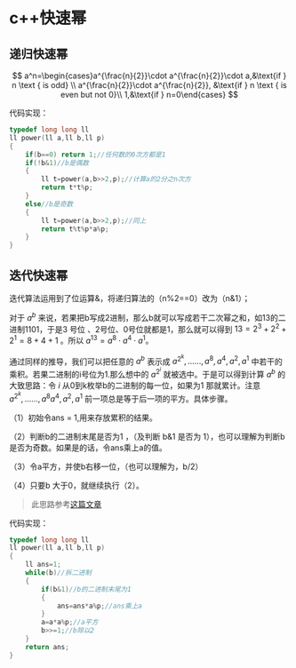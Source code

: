 

# c++快速幂

## 递归快速幂

 $$
 a^n=\begin{cases}a^{\frac{n}{2}}\cdot a^{\frac{n}{2}}\cdot a,&\text{if } n \text { is odd} \\ a^{\frac{n}{2}}\cdot a^{\frac{n}{2}}, &\text{if } n \text { is even but not 0}\\ 1,&\text{if } n=0\end{cases}
 $$

代码实现：

```c++
typedef long long ll
ll power(ll a,ll b,ll p)
{
    if(b==0) return 1;//任何数的0次方都是1
    if(!b&1)//b是偶数
    {
        ll t=power(a,b>>2,p);//计算a的2分之n次方
        return t*t%p;
    }
    else//b是奇数
    {
        ll t=power(a,b>>2,p);//同上
        return t%t%p*a%p;
    }
}
```

## 迭代快速幂

迭代算法运用到了位运算&，将递归算法的（n%2==0）改为（n&1）；

对于 $a^b$ 来说，若果把b写成2进制，那么b就可以写成若干二次幂之和，如13的二进制1101，于是3 号位 、2号位、0号位就都是1，那么就可以得到 $13=2^3+2^2+2^1=8+4+1$ 。所以 $a^{13}=a^8\cdot a^4\cdot a^1$。

通过同样的推导，我们可以把任意的 $a^b$ 表示成 $a^{2^k},......,a^8,a^4,a^2,a^1$ 中若干的乘积。若果二进制的i号位为1.那么想中的 $a^{2^i}$ 就被选中。于是可以得到计算 $a^b$ 的大致思路：令 $i$ 从0到k枚举b的二进制的每一位，如果为1 那就累计。注意 $a^{2^k},......,a^8a^4,a^2,a^1$ 前一项总是等于后一项的平方。具体步骤。

（1）初始令ans = 1,用来存放累积的结果。

（2）判断b的二进制末尾是否为1 ，（及判断 b&1 是否为 1），也可以理解为判断b 是否为奇数。如果是的话，令ans乘上a的值。

（3）令a平方，并使b右移一位，（也可以理解为，b/2）

（4）只要b 大于0，就继续执行（2）。

>   此思路参考[这篇文章](https://www.cnblogs.com/wangqiqq/p/12324204.html)

代码实现：

~~~c++
typedef long long ll
ll power(ll a,ll b,ll p)
{
    ll ans=1;
    while(b)//拆二进制
    {
        if(b&1)//b的二进制末尾为1
        {
            ans=ans*a%p;//ans乘上a
        }
        a=a*a%p;//a平方
        b>>=1;//b除以2
    }
    return ans;
}
~~~
